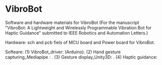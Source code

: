# VibroBot

Software and hardware materials for VibroBot
(For the manuscript "VibroBot: A Lightweight and Wirelessly Programmable Vibration Bot for Haptic Guidance" submitted to IEEE Robotics and Automation Letters.)

Hardware: sch and pcb fiels of MCU board and Power board for VibroBot. 

Softeare: 
(1) VibroBot_driver: (Arduino).
(2) Hand gesture capturing_Mediapipe : .
(3) Gesture display_Unity3D: .
(4) Haptic guidance:
